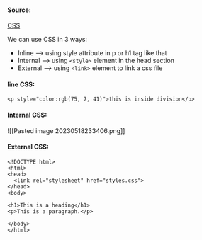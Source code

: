 #### Source:
[CSS](https://www.w3schools.com/html/html_css.asp)

We can use CSS in 3 ways:

* Inline --> using style attribute in p or h1 tag like that
* Internal --> using `<style>` element in the head section
* External --> using `<link>` element to link a css file


#### line CSS:

```
<p style="color:rgb(75, 7, 41)">this is inside division</p>
```

#### Internal CSS:

![[Pasted image 20230518233406.png]]


#### External CSS:

```
<!DOCTYPE html>  
<html>  
<head>  
  <link rel="stylesheet" href="styles.css">  
</head>  
<body>  
  
<h1>This is a heading</h1>  
<p>This is a paragraph.</p>  
  
</body>  
</html>

```